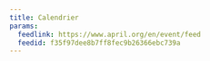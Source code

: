```yaml
---
title: Calendrier
params:
  feedlink: https://www.april.org/en/event/feed
  feedid: f35f97dee8b7ff8fec9b26366ebc739a
---
```

